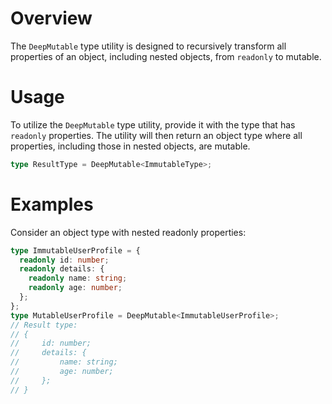# Overview

The `DeepMutable` type utility is designed to recursively transform all properties of an object, including nested objects, from `readonly` to mutable.

# Usage

To utilize the `DeepMutable` type utility, provide it with the type that has `readonly` properties. The utility will then return an object type where all properties, including those in nested objects, are mutable.

```typescript
type ResultType = DeepMutable<ImmutableType>;
```

# Examples

Consider an object type with nested readonly properties:

```typescript
type ImmutableUserProfile = {
  readonly id: number;
  readonly details: {
    readonly name: string;
    readonly age: number;
  };
};
type MutableUserProfile = DeepMutable<ImmutableUserProfile>;
// Result type:
// {
//     id: number;
//     details: {
//         name: string;
//         age: number;
//     };
// }
```
